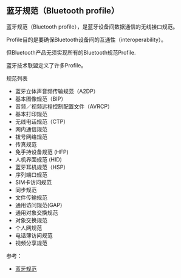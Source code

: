
## 蓝牙规范（Bluetooth profile）

蓝牙规范（Bluetooth profile），是蓝牙设备间数据通信的无线接口规范。

Profile目的是要确保Bluetooth设备间的互通性（interoperability）。

但Bluetooth产品无须实现所有的Bluetooth规范Profile.

蓝牙技术联盟定义了许多Profile。

规范列表
* 蓝牙立体声音频传输规范（A2DP）
* 基本图像规范（BIP）
* 音频／视频远程控制配置文件（AVRCP）
* 基本打印规范
* 无线电话规范（CTP）
* 网内通信规范
* 拨号网络规范
* 传真规范
* 免手持设备规范 (HFP)
* 人机界面规范 (HID)
* 蓝牙耳机规范（HSP）
* 序列端口规范
* SIM卡访问规范
* 同步规范
* 文件传输规范
* 通用访问规范(GAP)
* 通用对象交换规范
* 对象交换规范
* 个人网规范
* 电话簿访问规范
* 视频分享规范



参考：
* [蓝牙规范](https://zh.wikipedia.org/zh-cn/%E8%97%8D%E7%89%99%E8%A6%8F%E7%AF%84)


